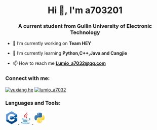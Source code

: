 <h1 align="center">Hi 👋, I'm a703201</h1>
<h3 align="center">A current student from Guilin University of Electronic Technology</h3>

- 🔭 I’m currently working on **Team HEY**

- 🌱 I’m currently learning **Python,C++,Java and Cangjie**

- 📫 How to reach me **Lumio_a7032@qq.com**

<h3 align="left">Connect with me:</h3>
<p align="left">
<a href="https://linkedin.com/in/yuxiang he" target="blank"><img align="center" src="https://raw.githubusercontent.com/a703201/github-profile-readme-generator/master/src/images/icons/Social/linked-in-alt.svg" alt="yuxiang he" height="30" width="40" /></a>
<a href="https://www.leetcode.com/Lumio_a7032" target="blank"><img align="center" src="https://raw.githubusercontent.com/a703201/github-profile-readme-generator/master/src/images/icons/Social/leet-code.svg" alt="lumio_a7032" height="30" width="40" /></a>
</p>

<h3 align="left">Languages and Tools:</h3>
<p align="left"> <a href="https://www.w3schools.com/cpp/" target="_blank" rel="noreferrer"> <img src="https://raw.githubusercontent.com/devicons/devicon/master/icons/cplusplus/cplusplus-original.svg" alt="cplusplus" width="40" height="40"/> </a> <a href="https://www.java.com" target="_blank" rel="noreferrer"> <img src="https://raw.githubusercontent.com/devicons/devicon/master/icons/java/java-original.svg" alt="java" width="40" height="40"/> </a> <a href="https://www.python.org" target="_blank" rel="noreferrer"> <img src="https://raw.githubusercontent.com/devicons/devicon/master/icons/python/python-original.svg" alt="python" width="40" height="40"/> </a> </p>
